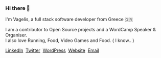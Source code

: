 ### Hi there 👋

I'm Vagelis, a full stack software developer from Greece :greece: &nbsp;

I am a contributor to Open Source projects and a WordCamp Speaker & Organiser.  
I also love Running, Food, Video Games and Food. ( I know.. )

[LinkedIn](https://www.linkedin.com/in/vagelisp/)&nbsp; [Twitter](https://twitter.com/vagpapdev)&nbsp; [WordPress](https://profiles.wordpress.org/eboxnet/)&nbsp; [Website](https://vagelis.dev)&nbsp; [Email](mailto:hello@vagelis.dev)

